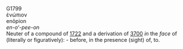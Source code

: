 <body>
  <p>G1799<br>  ἐνώπιον  <br> enōpion  <br><i>en-o‘-pee-on </i><br>Neuter of a compound of <a href="g1722.htm">1722</a> and a derivation of <a href="g3700.htm">3700</a>  <i>in</i> the <i>face</i> of (literally or figuratively): - before, in the presence (sight) of, to.<br></p>
 </body>